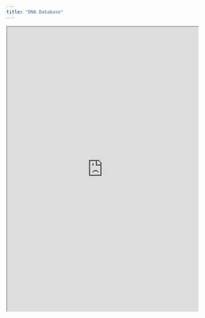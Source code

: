 ```yaml
---
title: "DNA Database"
---
```



<iframe height="750" width="100%" src="https://ewelton.github.io/ktest/wiki.html#DNA%20Database"></iframe>
